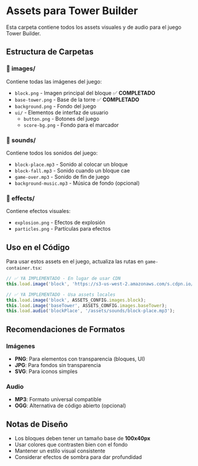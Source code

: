 # Assets para Tower Builder

Esta carpeta contiene todos los assets visuales y de audio para el juego Tower Builder.

## Estructura de Carpetas

### 📁 images/
Contiene todas las imágenes del juego:
- `block.png` - Imagen principal del bloque ✅ **COMPLETADO**
- `base-tower.png` - Base de la torre ✅ **COMPLETADO**
- `background.png` - Fondo del juego
- `ui/` - Elementos de interfaz de usuario
  - `button.png` - Botones del juego
  - `score-bg.png` - Fondo para el marcador

### 📁 sounds/
Contiene todos los sonidos del juego:
- `block-place.mp3` - Sonido al colocar un bloque
- `block-fall.mp3` - Sonido cuando un bloque cae
- `game-over.mp3` - Sonido de fin de juego
- `background-music.mp3` - Música de fondo (opcional)

### 📁 effects/
Contiene efectos visuales:
- `explosion.png` - Efectos de explosión
- `particles.png` - Partículas para efectos

## Uso en el Código

Para usar estos assets en el juego, actualiza las rutas en `game-container.tsx`:

```typescript
// ✅ YA IMPLEMENTADO - En lugar de usar CDN
this.load.image('block', 'https://s3-us-west-2.amazonaws.com/s.cdpn.io/141552/block_1.png');

// ✅ YA IMPLEMENTADO - Usa assets locales
this.load.image('block', ASSETS_CONFIG.images.block);
this.load.image('baseTower', ASSETS_CONFIG.images.baseTower);
this.load.audio('blockPlace', '/assets/sounds/block-place.mp3');
```

## Recomendaciones de Formatos

### Imágenes
- **PNG**: Para elementos con transparencia (bloques, UI)
- **JPG**: Para fondos sin transparencia
- **SVG**: Para iconos simples

### Audio
- **MP3**: Formato universal compatible
- **OGG**: Alternativa de código abierto (opcional)

## Notas de Diseño

- Los bloques deben tener un tamaño base de **100x40px** 
- Usar colores que contrasten bien con el fondo
- Mantener un estilo visual consistente
- Considerar efectos de sombra para dar profundidad 